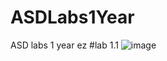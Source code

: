 # ASDLabs1Year
ASD labs 1 year ez
#lab 1.1
![image](https://github.com/dufedanceq/ASDLabs1Year/assets/103373187/616d16fd-7ce4-41c4-8187-77eac28a2526)
